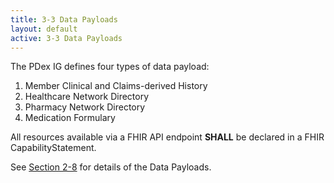 ```yaml
---
title: 3-3 Data Payloads
layout: default
active: 3-3 Data Payloads
---
```


The PDex IG defines four types of data payload:

1. Member Clinical and Claims-derived History
2. Healthcare Network Directory 
3. Pharmacy Network Directory
4. Medication Formulary

All resources available via a FHIR API endpoint **SHALL** be declared in a FHIR CapabilityStatement.

See [Section 2-8](./2-8_PDex_Data_Payloads.html) for details of the Data Payloads.

